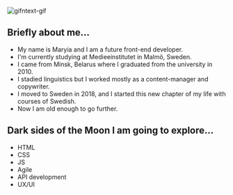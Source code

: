 ![gifntext-gif](https://user-images.githubusercontent.com/113581848/191034558-a53ecbd4-3bfe-4e84-9612-6e27be8d8533.gif)

## Briefly about me... 

* My name is Maryia and I am a future front-end developer. 
* I'm currently studying at Medieeinstitutet in Malmö, Sweden. 
* I came from Minsk, Belarus where I graduated from the university in 2010. 
* I stadied linguistics but I worked mostly as a content-manager and copywriter.
* I moved to Sweden in 2018, and I started this new chapter of my life with courses of Swedish. 
* Now I am old enough to go further.

## Dark sides of the Moon I am going to explore...

* HTML
* CSS
* JS
* Agile
* API development
* UX/UI


<!--
**MaryAtskey/MaryAtskey** is a ✨ _special_ ✨ repository because its `README.md` (this file) appears on your GitHub profile.

Here are some ideas to get you started:

- 🔭 I’m currently working on ...
- 🌱 I’m currently learning ...
- 👯 I’m looking to collaborate on ...
- 🤔 I’m looking for help with ...
- 💬 Ask me about ...
- 📫 How to reach me: ...
- 😄 Pronouns: ...
- ⚡ Fun fact: ...
-->
